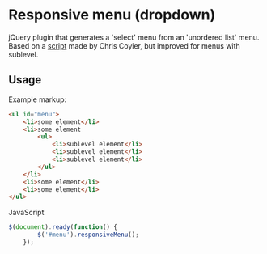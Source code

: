 # Responsive menu (dropdown)

jQuery plugin that generates a 'select' menu from an 'unordered list' menu. Based on a [script](http://css-tricks.com/examples/ConvertMenuToDropdown/) made by Chris Coyier, but improved for menus with sublevel.

## Usage

Example markup:

```html
<ul id="menu">
	<li>some element</li>
	<li>some element
		<ul>
			<li>sublevel element</li>
			<li>sublevel element</li>
			<li>sublevel element</li>
		</ul>
	</li>
	<li>some element</li>
	<li>some element</li>
</ul>	
```

JavaScript

```js
$(document).ready(function() {
	    $('#menu').responsiveMenu();
	});

```